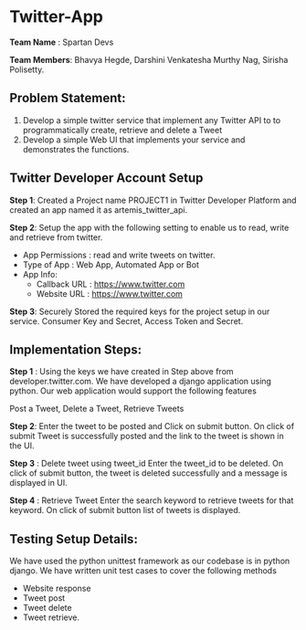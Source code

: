# Twitter-App

**Team Name** : Spartan Devs

**Team Members**: Bhavya Hegde, Darshini Venkatesha Murthy Nag, Sirisha Polisetty.

## Problem Statement: 
1. Develop a simple twitter service that implement any Twitter API to to programmatically create, retrieve and delete a Tweet
2. Develop a simple Web UI that  implements your service and demonstrates the functions.

## Twitter Developer Account Setup 

**Step 1**: Created a Project name PROJECT1 in Twitter Developer Platform and created an app named it as artemis_twitter_api.

**Step 2**: Setup the app with the following setting to enable us to read, write and retrieve from twitter.
- App Permissions :  read and write tweets on twitter.
- Type of App : Web App, Automated App or Bot
- App Info:
  - Callback URL : https://www.twitter.com
  - Website URL : https://www.twitter.com 

**Step 3**: Securely Stored the required keys for the project setup in our service.
Consumer Key and Secret, Access Token and Secret.

## Implementation Steps:

**Step 1** : Using the keys we have created in Step above from developer.twitter.com. We have developed a django application using python.
Our  web application would support the following features

Post a Tweet, Delete a Tweet, Retrieve Tweets

**Step 2**: Enter the tweet to be posted and Click on submit button.
On click of submit Tweet is successfully posted and the link to the tweet is shown in the UI.

**Step 3** : Delete tweet using tweet_id
Enter the tweet_id to be deleted.
On click of submit button, the tweet is deleted successfully and a message is displayed in UI.

**Step 4** : Retrieve Tweet
Enter the search keyword to retrieve tweets for that keyword. On click of submit button  list of tweets is displayed. 

## Testing Setup Details:
We have used the python unittest framework as our codebase is in python django.
We have written unit test cases to cover the following methods

- Website response
- Tweet post
- Tweet delete
- Tweet retrieve.
